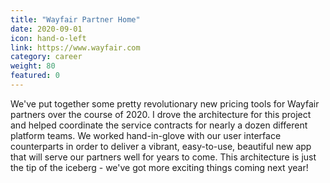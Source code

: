 ```yaml
---
title: "Wayfair Partner Home"
date: 2020-09-01
icon: hand-o-left
link: https://www.wayfair.com
category: career
weight: 80
featured: 0
---
```


We've put together some pretty revolutionary new pricing tools for Wayfair partners over the course of 2020. I drove the architecture for this project and helped coordinate the service contracts for nearly a dozen different platform teams. We worked hand-in-glove with our user interface counterparts in order to deliver a vibrant, easy-to-use, beautiful new app that will serve our partners well for years to come. This architecture is just the tip of the iceberg - we've got more exciting things coming next year!